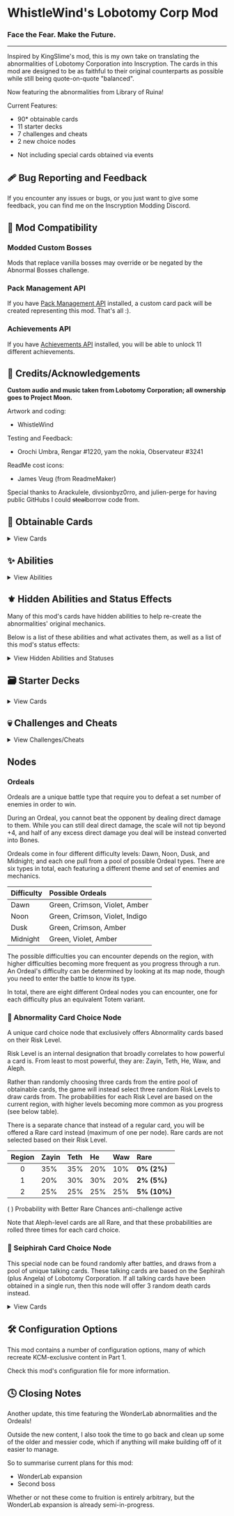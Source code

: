 # WhistleWind's Lobotomy Corp Mod

### Face the Fear. Make the Future.
---
Inspired by KingSlime's mod, this is my own take on translating the abnormalities of Lobotomy Corporation into Inscryption.
The cards in this mod are designed to be as faithful to their original counterparts as possible while still being quote-on-quote "balanced".

Now featuring the abnormalities from Library of Ruina!

Current Features:
- 90* obtainable cards
- 11 starter decks
- 7 challenges and cheats
- 2 new choice nodes

* Not including special cards obtained via events

## 🩹 Bug Reporting and Feedback
If you encounter any issues or bugs, or you just want to give some feedback, you can find me on the Inscryption Modding Discord.

## 🔗 Mod Compatibility
### Modded Custom Bosses
Mods that replace vanilla bosses may override or be negated by the Abnormal Bosses challenge.

### Pack Management API
If you have [Pack Management API](https://inscryption.thunderstore.io/package/Infiniscryption/Pack_Management_API/) installed,
a custom card pack will be created representing this mod. That's all :\).

### Achievements API
If you have [Achievements API](https://inscryption.thunderstore.io/package/Infiniscryption/Achievements/) installed,
you will be able to unlock 11 different achievements.

## 💌 Credits/Acknowledgements
**Custom audio and music taken from Lobotomy Corporation; all ownership goes to Project Moon.**

Artwork and coding:
- WhistleWind

Testing and Feedback:
- Orochi Umbra, Rengar #1220, yam the nokia, Observateur #3241

ReadMe cost icons:
- James Veug (from ReadmeMaker)

Special thanks to Arackulele, divsionbyz0rro, and julien-perge for having public GitHubs I could ~~steal~~borrow code from.

## 📜 Obtainable Cards
<details>
<summary>View Cards</summary>

<br>

<details>
<summary>Table Key</summary>

<br>**Toxic:** Kills survivors when eaten at the Campfire.
<br>**Singleton:** Can only have one copy in your deck at a time.
<br>**Spell:** Can be played on top of other cards, dies upon being played.
<br>**Event:** Only obtainable via a special event performed in-game.

<br>**M:** Mirror stat icon
<br>**S:** Sacrifice stat icon
<br>**T:** Passing Time stat icon
<br>**N:** Nihil stat icon
<br>**SP:** Sigil Power stat icon
<br>**SL:** Slimes stat icon
</details>

<br>

|NAME|STATS|COST|SIGILS|TRIBES|TRAITS|OTHER|
|:---|:---:|:--:|:-----|:-----|:-----|:----|
|Standard Training-Dummy Rabbit|0/2|<img src='https://i.imgur.com/C22peXt.png'>||Mechanical|||
|Scorched Girl|1/1|<img src='https://i.imgur.com/beJhD7d.png'>|Volatile|Anthropoid|Toxic||
|One Sin and Hundreds of Good Deeds|0/1|<img src='https://i.imgur.com/GeMgIce.png'>|||||
|Magical Girl|1/2|<img src='https://i.imgur.com/H6vESv7.png'>|Opportunistic|Fae|MagicalGirl|Singleton|
|The Queen of Hatred|8/2|<img src='https://i.imgur.com/H6vESv7.png'>|Opportunistic, Piercing|Fae, Reptile|MagicalGirl|Singleton|
|Happy Teddy Bear|1/5|<img src='https://i.imgur.com/5EnVPo0.png'>|Guardian||||
|Red Shoes|0/3|<img src='https://i.imgur.com/XmTnHld.png'>|Guardian, Sharp Quills||Terrain||
|Theresia|0/2|<img src='https://i.imgur.com/vUBgPOO.png'>|Healer|Mechanical|||
|Old Lady|1/2|<img src='https://i.imgur.com/beJhD7d.png'>|Stinky|Anthropoid|||
|Nameless Fetus|0/1|<img src='https://i.imgur.com/XmTnHld.png'>|Worthy Sacrifice, Many Lives|Anthropoid|Goat||
|The Lady Facing the Wall|1/2|<img src='https://i.imgur.com/UvtK0PY.png'>|Sharp Quills|Anthropoid|||
|Nothing There|1/1|<img src='https://i.imgur.com/62GUUAC.png'>|Mighty Leap||NonOption|Rare, Singleton|
|⤷ Nothing There True|3/3|<img src='https://i.imgur.com/62GUUAC.png'>|Fledgling|Canine, Hooved, Reptile||Singleton|
|⤷ Nothing There Egg|0/3|<img src='https://i.imgur.com/Ckvc6Ww.png'>|Fledgling|||Singleton|
|⤷ Nothing There Final|8/8|<img src='https://i.imgur.com/8SvThbo.png'>|Piercing, Persistent|||Singleton|
|1.76 MHz|2/1|<img src='https://i.imgur.com/9tZzgbv.png'>|Annoying||Terrain||
|Singing Machine|0/4|<img src='https://i.imgur.com/H6vESv7.png'>|Aggravating, Team Leader|Mechanical|Orchestral||
|The Silent Orchestra|2/6|<img src='https://i.imgur.com/Ckvc6Ww.png'>|Conductor|Anthropoid|Orchestral|Rare|
|Warm-Hearted Woodsman|2/3|<img src='https://i.imgur.com/62GUUAC.png'>|Woodcutter||||
|The Snow Queen|2/2|<img src='https://i.imgur.com/62GUUAC.png'>|Ruler of Frost|Fae|||
|Big Bird|2/4|<img src='https://i.imgur.com/62GUUAC.png'>|Cycler|Bird|BlackForest|Singleton|
|All-Around Helper|1/2|<img src='https://i.imgur.com/9tZzgbv.png'>|Sprinter, Bi Strike||||
|Snow White's Apple|1/1|<img src='https://i.imgur.com/XmTnHld.png'>|Roots|Botanic|Toxic||
|Spider Bud|0/3|<img src='https://i.imgur.com/UvtK0PY.png'>|Broodmother|Insect|||
|Beauty and the Beast|0/1|<img src='https://i.imgur.com/GeMgIce.png'>|Cursed|Insect, Hooved|||
|Plague Doctor|0/3|<img src='https://i.imgur.com/XmTnHld.png'>|Healer, Airborne|Divine||Singleton|
|Don't Touch Me|0/1|<img src='https://i.imgur.com/vUBgPOO.png'>|Punisher|Mechanical|Toxic, Terrain||
|Rudolta of the Sleigh|2/3|<img src='https://i.imgur.com/62GUUAC.png'>|Gift Giver, Sprinter|Hooved|||
|Queen Bee|0/4|<img src='https://i.imgur.com/62GUUAC.png'>|Queen Nest|Insect|||
|Bloodbath|0/1|<img src='https://i.imgur.com/H6vESv7.png'>|||Goat||
|⤷ Bloodbath|0/1|<img src='https://i.imgur.com/H6vESv7.png'>|Worthy Sacrifice||||
|⤷ Bloodbath|S/2|<img src='https://i.imgur.com/H6vESv7.png'>|Worthy Sacrifice||||
|⤷ Bloodbath|S+1/2|<img src='https://i.imgur.com/62GUUAC.png'>|Worthy Sacrifice, Bone King||||
|Opened Can of WellCheers|1/1|<img src='https://i.imgur.com/H6vESv7.png'>|Sprinter, Waterborne||||
|Alriune|4/5|<img src='https://i.imgur.com/Ckvc6Ww.png'>|Sprinter|Botanic|||
|Forsaken Murderer|4/1|<img src='https://i.imgur.com/66XMPEU.png'>||Anthropoid|||
|Child of the Galaxy|0/0|<img src='https://i.imgur.com/H6vESv7.png'>|Lonely|Anthropoid||Spell|
|Punishing Bird|1/1|<img src='https://i.imgur.com/H6vESv7.png'>|Punisher, Airborne|Bird|Toxic, BlackForest|Singleton|
|Little Red Riding Hooded Mercenary|2/5|<img src='https://i.imgur.com/Ckvc6Ww.png'>|Sniper|Anthropoid|||
|Big And Will Be Bad Wolf|3/3|<img src='https://i.imgur.com/Ckvc6Ww.png'>|Assimilator|Canine|||
|You're Bald...|0/2|<img src='https://i.imgur.com/vUBgPOO.png'>|Fecundity||||
|Fragment of the Universe|1/2|<img src='https://i.imgur.com/H6vESv7.png'>|Piercing|Divine|||
|Crumbling Armour|0/3|<img src='https://i.imgur.com/UvtK0PY.png'>|Courageous||Terrain||
|Judgement Bird|1/1|<img src='https://i.imgur.com/62GUUAC.png'>|Sniper|Bird|BlackForest|Singleton|
|Apocalypse Bird|3/12|<img src='https://i.imgur.com/8SvThbo.png'>|Omni Strike, Bi Strike, Made of Stone|Bird||Event, Singleton|
|The King of Greed|0/2|<img src='https://i.imgur.com/H6vESv7.png'>|Fledgling|Fae|MagicalGirl|Singleton|
|⤷ The King of Greed|2/5|<img src='https://i.imgur.com/H6vESv7.png'>|Cycler|Fae|MagicalGirl|Singleton|
|The Little Prince|1/4|<img src='https://i.imgur.com/62GUUAC.png'>|Sporogenic|Botanic|||
|Laetitia|1/1|<img src='https://i.imgur.com/H6vESv7.png'>|Gift Giver|Fae|||
|Funeral of the Dead Butterflies|1/3|<img src='https://i.imgur.com/62GUUAC.png'>|Double Strike|Insect|||
|Der Freischütz|2/2|<img src='https://i.imgur.com/62GUUAC.png'>|Sniper, Persistent|Fae||Rare|
|Dream of a Black Swan|2/5|<img src='https://i.imgur.com/Ckvc6Ww.png'>|Nettle Clothes|Bird||Rare|
|The Dreaming Current|4/2|<img src='https://i.imgur.com/Ckvc6Ww.png'>|Rampager, Waterborne||||
|The Burrowing Heaven|0/1|<img src='https://i.imgur.com/beJhD7d.png'>|Guardian, Sentry|Divine|||
|The Knight of Despair|1/4|<img src='https://i.imgur.com/62GUUAC.png'>|Protector|Fae|MagicalGirl|Singleton|
|⤷ The Knight of Despair|1/4|<img src='https://i.imgur.com/62GUUAC.png'>|Piercing, Bi Strike|Fae|MagicalGirl|Singleton|
|The Naked Nest|0/3|<img src='https://i.imgur.com/UvtK0PY.png'>|Serpent's Nest|Insect|Toxic||
|The Mountain of Smiling Bodies|2/1|<img src='https://i.imgur.com/62GUUAC.png'>|Assimilator|||Rare|
|Schadenfreude|1/1|<img src='https://i.imgur.com/9tZzgbv.png'>|Sentry|Mechanical|||
|The Heart of Aspiration|1/2|<img src='https://i.imgur.com/H6vESv7.png'>|Leader||||
|Notes from a Crazed Researcher|2/0|<img src='https://i.imgur.com/XmTnHld.png'>|Give Stats Sigils, Brittle|||Target Spell|
|Flesh Idol|0/4|<img src='https://i.imgur.com/beJhD7d.png'>|Aggravating, Transformer|Divine|||
|↺ Flesh Idol Good|0/4|<img src='https://i.imgur.com/beJhD7d.png'>|Team Leader, Team Leader, Transformer|Divine|||
|Giant Tree Sap|0/3|<img src='https://i.imgur.com/XmTnHld.png'>|Morsel, Many Lives|Botanic||Rare|
|The Mirror of Adjustment|M/1|<img src='https://i.imgur.com/H6vESv7.png'>|Woodcutter||Terrain||
|Shelter from the 27th of March|0/0|<img src='https://i.imgur.com/9tZzgbv.png'>|Give Sigils, Aggravating, Repulsive|||Target Spell|
|Fairy Festival|1/1|<img src='https://i.imgur.com/H6vESv7.png'>|Bloodfiend|Fae|||
|Meat Lantern|1/2|<img src='https://i.imgur.com/62GUUAC.png'>|Punisher, Mighty Leap||Toxic||
|We can Change Anything|1/1|<img src='https://i.imgur.com/H6vESv7.png'>|Grinder||||
|Express Train to Hell|0/1|<img src='https://i.imgur.com/vUBgPOO.png'>|The Train|Mechanical||Rare|
|Scarecrow Searching for Wisdom|1/1|<img src='https://i.imgur.com/UvtK0PY.png'>|Bloodfiend|Botanic|EmeraldCity||
|Dimensional Refraction Variant|SP/SP|<img src='https://i.imgur.com/62GUUAC.png'>|Amorphous||||
|CENSORED|4/4|<img src='https://i.imgur.com/Ckvc6Ww.png'>|Bloodfiend|||Rare|
|Skin Prophecy|0/3|<img src='https://i.imgur.com/H6vESv7.png'>|Witness|Divine|||
|Portrait of Another World|0/4|<img src='https://i.imgur.com/H6vESv7.png'>|Reflector||||
|Today's Shy Look|1/2|<img src='https://i.imgur.com/H6vESv7.png'>||Anthropoid|||
|⇆ Today's Neutral Look|1/2|<img src='https://i.imgur.com/H6vESv7.png'>|Unkillable|Anthropoid|||
|⇆ Today's Happy Look|1/3|<img src='https://i.imgur.com/H6vESv7.png'>||Anthropoid|||
|⇆ Today's Angry Look|2/1|<img src='https://i.imgur.com/H6vESv7.png'>||Anthropoid|||
|Blue Star|0/4|<img src='https://i.imgur.com/Ckvc6Ww.png'>|Transformer|Divine||Rare|
|↺ Blue Star|0/4|<img src='https://i.imgur.com/8SvThbo.png'>|Idol, Transformer|Divine|||
|↺ Blue Star|4/4|<img src='https://i.imgur.com/8SvThbo.png'>|Omni Strike, Transformer|Divine|||
|You Must Be Happy|0/2|<img src='https://i.imgur.com/vUBgPOO.png'>|Scrambler|||Target Spell|
|Luminous Bracelet|0/2|<img src='https://i.imgur.com/9tZzgbv.png'>|Give Stats Sigils, Greedy Healing|||Target Spell|
|Behaviour Adjustment|0/1|<img src='https://i.imgur.com/9tZzgbv.png'>|Corrector|Mechanical|||
|Old Faith and Promise|0/1|<img src='https://i.imgur.com/9tZzgbv.png'>|Alchemist|Mechanical|||
|Porccubus|1/1|<img src='https://i.imgur.com/i9oPLUJ.png'>|Touch of Death|Botanic|||
|Void Dream|1/1|<img src='https://i.imgur.com/H6vESv7.png'>|Fledgling, Airborne|Hooved|||
|⤷ Void Dream Rooster|2/3|<img src='https://i.imgur.com/62GUUAC.png'>|Stinky|Hooved, Bird|||
|Grave of Cherry Blossoms|0/3|<img src='https://i.imgur.com/62GUUAC.png'>|Bloodfiend, Sharp Quills|Botanic|||
|The Firebird|2/3|<img src='https://i.imgur.com/62GUUAC.png'>|Scorching, Airborne|Bird|||
|Yin|2/3|<img src='https://i.imgur.com/62GUUAC.png'>|Waterborne, Sprinter|||Singleton|
|Yang|0/3|<img src='https://i.imgur.com/H6vESv7.png'>|Regenerator|||Singleton|
|Backward Clock|0/1|<img src='https://i.imgur.com/vUBgPOO.png'>|Time Machine||Terrain, NonOption|Rare, Singleton|
|Il Pianto Della Luna|2/7|<img src='https://i.imgur.com/Ckvc6Ww.png'>|Group Healer|Bird|||
|Army in Pink|3/3|<img src='https://i.imgur.com/62GUUAC.png'>|Clinger, Protector|||Rare|
|Army in Black|3/3|<img src='https://i.imgur.com/62GUUAC.png'>|Brittle, Volatile||||
|Ppodae|1/1|<img src='https://i.imgur.com/UvtK0PY.png'>|Stinky, Fledgling|Canine|||
|⤷ Ppodae|3/2|<img src='https://i.imgur.com/66XMPEU.png'>|Stinky|Canine|||
|Parasite Tree|0/3|<img src='https://i.imgur.com/H6vESv7.png'>|Gardener|Botanic|||
|Melting Love|SL/5|<img src='https://i.imgur.com/i9oPLUJ.png'>|Made of Slime||Toxic|Rare|
|Honoured Monk|2/1|<img src='https://i.imgur.com/62GUUAC.png'>|Fledgling|Anthropoid|||
|⤷ Clouded Monk|4/2|<img src='https://i.imgur.com/62GUUAC.png'>||Anthropoid|||
|The Servant of Wrath|2/2|<img src='https://i.imgur.com/62GUUAC.png'>|Scorching|Fae|MagicalGirl||
|⤷ The Servant of Wrath|3/2|<img src='https://i.imgur.com/62GUUAC.png'>|Double Strike|Fae, Reptile|MagicalGirl||
|Price of Silence|T/3|<img src='https://i.imgur.com/62GUUAC.png'>|||||
|Pinocchio|0/1|<img src='https://i.imgur.com/GeMgIce.png'>|Copycat|Botanic|||
|Nosferatu|1/2|<img src='https://i.imgur.com/62GUUAC.png'>|Bloodfiend, Fledgling|Fae|||
|⤷ Nosferatu Beast|3/2|<img src='https://i.imgur.com/Ckvc6Ww.png'>|Bloodfiend, Bloodfiend|Fae|||
|The Road Home|1/1|<img src='https://i.imgur.com/H6vESv7.png'>|Follow the Leader|Fae|EmeraldCity||
|Scaredy Cat|0/1|<img src='https://i.imgur.com/H6vESv7.png'>|||EmeraldCity||
|⇆ Scaredy Cat|2/6|<img src='https://i.imgur.com/62GUUAC.png'>|||EmeraldCity||
|Ozma|1/2|<img src='https://i.imgur.com/H6vESv7.png'>|Rightful Heir|Fae|EmeraldCity|Singleton|
|Silent Girl|2/2|<img src='https://i.imgur.com/62GUUAC.png'>|Persecutor|Anthropoid||Rare|
|The Adult Who Tells Lies|1/8|<img src='https://i.imgur.com/62GUUAC.png'>|False Throne|Anthropoid||Event, Singleton|
|The Jester of Nihil|N/7|<img src='https://i.imgur.com/66XMPEU.png'>|Return to Nihil|Fae||Event, Singleton|
</details>

## ✨ Abilities
<details>
<summary>View Abilities</summary>

|NAME|DESCRIPTION|
|:---|:----------|
|Bone Meal|When a card bearing this sigil is played, spend half of the owner's current Bones, rounded down.|
|Time Machine|Activate: End the current battle then remove this card from the player's deck. Choose an additional card to remove from your deck. Effect differs during certain battles.|
|Apostle|*Thou wilt abandon flesh and be born again.*|
|True Saviour|*My story is nowhere, unknown to all.*|
|Confession and Pentinence|*Activate: Keep faith with unwavering resolve.*|
|Monster in the Black Forest|'Once upon a time, three birds lived happily in the lush forest...'|
|Big Eyes|While this card is on the board, all creatures on the board are unaffected by Power-changing effects.|
|Small Beak|At the start of the turn, target a random lane on the board.  At the start of the next turn, kill all cards in the targeted lane, excluding this card.|
|Long Arms|This card is immune to status ailments. Time Machine cannot be activated.|
|Dazzling|The turn after this card is played, inflict up to 3 other cards on the board with Enchanted. This card takes no damage from Enchanted cards.|
|Misdeeds|Whenever this card takes damage, gain 1 Power until the end of the owner's turn.|
|Unjust Scale|At the end of the owner's turn, inflict 1 Sin on all other cards. At the start of owner's turn, kill all other cards with 3+ Sin.|
</details>

## ⚜️ Hidden Abilities and Status Effects
Many of this mod's cards have hidden abilities to help re-create the abnormalities' original mechanics.

Below is a list of these abilities and what activates them, as well as a list of this mod's status effects:

<details>
<summary>View Hidden Abilities and Statuses</summary>

|Name|Trigger|
|:-|:-|
|Adoration							|When this card's Health is low during upkeep.		|
|Justice							|When an adjacent card dies.						|
|Blind Rage							|When this card attacks.							|
|Concord							|When this card is adjacent to its other half.		|
|Bless								|When the clock strikes twelve in My presence.		|
|CENSORED							|When this card kills another card.					|
|Cowardly							|When there's a non-Structure ally on the board.	|
|The Sword Sharpened with Tears		|When an adjacent card dies.						|
|Mimicry							|When this car dies.								|
|In the Name of Love and Hate		|When one player loses more cards than the other.	|
|Justitia							|When this card targets another card.				|
|Pink								|When ally cards die.								|
|Syrinx								|When this card is sacrificed.						|
|The Homing Instinct				|When this card moves.								|
|Today's Expression					|When this card is drawn.							|
|Wrist Cutter						|When another card is sacrificed.					|
|Sap								|When this card is sacrificed.						|
|Smile								|When this card kills another card.					|
|Sound of a Star					|When this card attacks.							|
|Crimson Scar						|When a specific card resolves on the board.		|

|Name|Description|
|:-|:-|
|Enchanted|This card will only target cards with the Dazzling sigil, dying upon striking one. At the start of the owner's next turn, lose 1 Enchanted.|
|Sin|When this card deals damage to another creature, transfer 1 Sin to that card.|
</details>

## 🗃️ Starter Decks
<details>
<summary>View Cards</summary>

- \* = If the 'DisableRuina' config is set to True, these cards will be replaced with a non-Ruina card.
- S = Special requirement to unlock (can be changed in the config settings)

|NAME|CARDS|UNLOCK LVL|
|:---|:----|:--------:|
|Random Mod Cards|3+ random mod cards																|0|
|First Day		 |One Sin and Hundreds of Good Deeds<br>Fairy Festival<br>Old Lady					|0|
|Lonely Friends	 |Scorched Girl<br>Laetitia<br>Child of the Galaxy									|2|
|Blood Machines	 |We Can Change Anything<br>Singing Machine<br>All-Around Helper					|4|
|People Pleasers |Today's Shy Look<br>Pinocchio*<br>Behaviour Adjustment							|5|
|Freak Show		 |Beauty and the Beast<br>Void Dream<br>Queen Bee									|6|
|Apocrypha		 |Fragment of the Universe<br>Skin Prophecy<br>Price of Silence*					|7|
|Keter			 |Bloodbath<br>The Burrowing Heaven<br>The Snow Queen								|8|
|Road to Oz		 |???\*<br>???<br>???<br>???*														|S|
|Magical Girls!	 |???<br>???<br>???<br>???*															|S|
|Twilight		 |???<br>???<br>???																	|S|
</details>

## 💀 Challenges and Cheats
<details>
<summary>View Challenges/Cheats</summary>

|NAME				|PTS	|DESCRIPTION|
|:------------------|:----:|:----------|
|Abnormal Encounters|15		|Only Abnormality cards will be used during non-boss battles.	|
|Abnormal Bosses	|20		|Only Abnormality cards will be used during boss battles.		|
|All Ordeals		|20		|All non-boss battles are replaced with Ordeals.				|
|Miracle Worker		|36		|Leshy will play Plague Doctor against you. Beware the Clock.	|
|Final Apocalypse	|70		|Leshy is replaced as the final boss of the run with the Beast.	|
|Better Rare Chances|-10	|Rare cards are more likely to appear at abnormal choice nodes.	|
|Start with a Beast |-15	|Start your run with Apocalypse Bird in your deck.				|
|Start with a Fool  |-15	|Start your run with Jester of Nihil in your deck.				|
|Start with a Liar  |-15	|Start your run with Adult Who Tells Lies in your deck.			|
</details>

## Nodes

### Ordeals
Ordeals are a unique battle type that require you to defeat a set number of enemies in order to win.

During an Ordeal, you cannot beat the opponent by dealing direct damage to them.
While you can still deal direct damage, the scale will not tip beyond +4, and half of any excess direct damage you deal will be instead converted into Bones.

Ordeals come in four different difficulty levels: Dawn, Noon, Dusk, and Midnight; and each one pull from a pool of possible Ordeal types.
There are six types in total, each featuring a different theme and set of enemies and mechanics.

|Difficulty|Possible Ordeals|
|:-|:-|
|Dawn	|Green, Crimson, Violet, Amber|
|Noon	|Green, Crimson, Violet, Indigo|
|Dusk	|Green, Crimson, Amber|
|Midnight|Green, Violet, Amber|

The possible difficulties you can encounter depends on the region, with higher difficulties becoming more frequent as you progress through a run.
An Ordeal's difficulty can be determined by looking at its map node, though you need to enter the battle to know its type.

In total, there are eight different Ordeal nodes you can encounter, one for each difficulty plus an equivalent Totem variant.

### 🎰 Abnormality Card Choice Node
A unique card choice node that exclusively offers Abnormality cards based on their Risk Level.

Risk Level is an internal designation that broadly correlates to how powerful a card is.
From least to most powerful, they are: Zayin, Teth, He, Waw, and Aleph.

Rather than randomly choosing three cards from the entire pool of obtainable cards, the game will instead select three random Risk Levels to draw cards from.
The probabilities for each Risk Level are based on the current region, with higher levels becoming more common as you progress (see below table).

There is a separate chance that instead of a regular card, you will be offered a Rare card instead (maximum of one per node).
Rare cards are not selected based on their Risk Level.

|Region|Zayin|Teth|He|Waw|**Rare**|
|:-:|:-|:-|:-|:-|:-|
|0|35%|35%|20%|10%|**0% (2%\)**|
|1|20%|30%|30%|20%|**2% (5%\)**|
|2|25%|25%|25%|25%|**5% (10%\)**|

( ) Probability with Better Rare Chances anti-challenge active

Note that Aleph-level cards are all Rare, and that these probabilities are rolled three times for each card choice.

### 🎰 Seiphirah Card Choice Node
This special node can be found randomly after battles, and draws from a pool of unique talking cards.
These talking cards are based on the Sephirah (plus Angela) of Lobotomy Corporation.
If all talking cards have been obtained in a single run, then this node will offer 3 random death cards instead.

<details>
<summary>View Cards</summary>

|NAME|STATS|COST|SIGILS|
|:---|:---:|:--:|:-----|
|Malkuth|1/2|<img src='https://i.imgur.com/XmTnHld.png'>|Leader|
|Yesod|2/3|<img src='https://i.imgur.com/62GUUAC.png'>|Hoarder|
|Hod|1/2|<img src='https://i.imgur.com/XmTnHld.png'>|Protector|
|Netzach|0/3|<img src='https://i.imgur.com/H6vESv7.png'>|Greedy Healing, Burrower|
|Tiphereth|1/3|<img src='https://i.imgur.com/9tZzgbv.png'>|Gift Giver|
|Chesed|1/4|<img src='https://i.imgur.com/OYmdUg3.png'>|Regenerator, Healer|
|Gebura|3/5|<img src='https://i.imgur.com/Ckvc6Ww.png'>|Blood Lust, Persistent|
|Binah|3/5|<img src='https://i.imgur.com/Ckvc6Ww.png'>|Sniper, Piercing|
|Hokma|1/4|<img src='https://i.imgur.com/62GUUAC.png'>|Neutered Latch|
|Angela|2/3|<img src='https://i.imgur.com/mBwmFpx.png'>|Persecutor, Ruler of Frost|
</details>

## 🛠️ Configuration Options
This mod contains a number of configuration options, many of which recreate KCM-exclusive content in Part 1.

Check this mod's configuration file for more information.

## 🕓 Closing Notes

Another update, this time featuring the WonderLab abnormalities and the Ordeals!



Outside the new content, I also took the time to go back and clean up some of the older and messier code,
which if anything will make building off of it easier to manage.

So to summarise current plans for this mod:
- WonderLab expansion
- Second boss

Whether or not these come to fruition is entirely arbitrary, but the WonderLab expansion is already semi-in-progress.